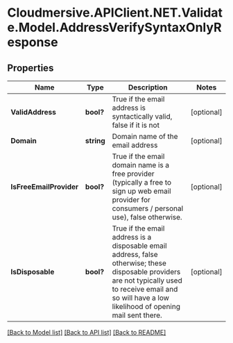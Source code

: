 # Cloudmersive.APIClient.NET.Validate.Model.AddressVerifySyntaxOnlyResponse
## Properties

Name | Type | Description | Notes
------------ | ------------- | ------------- | -------------
**ValidAddress** | **bool?** | True if the email address is syntactically valid, false if it is not | [optional] 
**Domain** | **string** | Domain name of the email address | [optional] 
**IsFreeEmailProvider** | **bool?** | True if the email domain name is a free provider (typically a free to sign up web email provider for consumers / personal use), false otherwise. | [optional] 
**IsDisposable** | **bool?** | True if the email address is a disposable email address, false otherwise; these disposable providers are not typically used to receive email and so will have a low likelihood of opening mail sent there. | [optional] 

[[Back to Model list]](../README.md#documentation-for-models) [[Back to API list]](../README.md#documentation-for-api-endpoints) [[Back to README]](../README.md)

